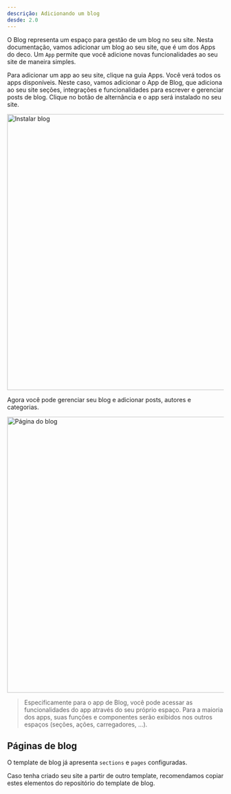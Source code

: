 ```yaml
---
descrição: Adicionando um blog
desde: 2.0
---
```


O Blog representa um espaço para gestão de um blog no seu site. Nesta
documentação, vamos adicionar um blog ao seu site, que é um dos Apps do deco. Um
`App` permite que você adicione novas funcionalidades ao seu site de maneira
simples.

Para adicionar um app ao seu site, clique na guia Apps. Você verá todos os apps
disponíveis. Neste caso, vamos adicionar o App de Blog, que adiciona ao seu site
seções, integrações e funcionalidades para escrever e gerenciar posts de blog.
Clique no botão de alternância e o app será instalado no seu site.

<img width="640" alt="Instalar blog" src="/docs/cms-capabilities/blog/install-app.png">

Agora você pode gerenciar seu blog e adicionar posts, autores e categorias.

<img width="640" alt="Página do blog" src="/docs/cms-capabilities/blog/blog.png">

> Especificamente para o app de Blog, você pode acessar as funcionalidades do
> app através do seu próprio espaço. Para a maioria dos apps, suas funções e
> componentes serão exibidos nos outros espaços (seções, ações, carregadores,
> ...).

## Páginas de blog

O template de blog já apresenta `sections` e `pages` configuradas.

Caso tenha criado seu site a partir de outro template, recomendamos copiar estes
elementos do repositório do template de blog.
